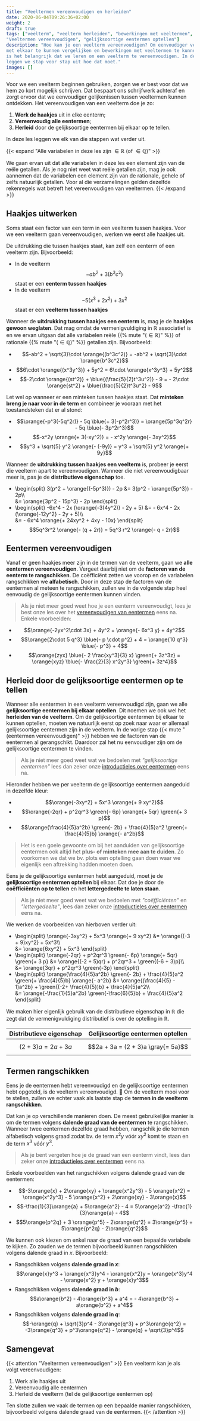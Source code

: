 ```yaml
---
title: "Veeltermen vereenvoudigen en herleiden"
date: 2020-06-04T09:26:36+02:00
weight: 2
draft: true
tags: ["veelterm", "veelterm herleiden", "bewerkingen met veeltermen",
"Veeltermen vereenvoudigen", "gelijksoortige eentermen optellen"]
description: "Hoe kan je een veelterm vereenvoudigen? Om eenvoudiger veeltermen
met elkaar te kunnen vergelijken en bewerkingen met veeltermen te kunnen doen,
is het belangrijk dat we leren om een veelterm te vereenvoudigen. In deze les
leggen we stap voor stap uit hoe dat moet."
images: []
---
```


Voor we een veelterm beginnen gebruiken, zorgen we er best voor dat we hem zo
kort mogelijk schrijven. Dat bespaart ons schrijfwerk achteraf en zorgt ervoor
dat we eenvoudiger gelijkenissen tussen veeltermen kunnen ontdekken. Het
vereenvoudigen van een veelterm doe je zo:

1. **Werk de haakjes** uit in elke eenterm;
2. **Vereenvoudig alle eentermen**;
3. **Herleid** door de gelijksoortige eentermen bij elkaar op te tellen.

In deze les leggen we elk van die stappen wat verder uit.

{{< expand "Alle variabelen in deze les zijn $\in \mathbb{R}$ (of $\in\mathbb{Q}$)" >}}

We gaan ervan uit dat alle variabelen in deze les een element zijn van de reële
getallen.  Als je nog niet weet wat reële getallen zijn, mag je ook aannemen
dat de variabelen een element zijn van de rationale, gehele of zelfs natuurlijk
getallen. Voor al die verzamelingen gelden dezelfde rekenregels wat
betreft het vereenvoudigen van veeltermen.
{{< /expand >}}

## Haakjes uitwerken

Soms staat een factor van een term in een veelterm tussen haakjes. Voor we een
veelterm gaan vereenvoudigen, werken we eerst alle haakjes uit.

De uitdrukking die tussen haakjes staat, kan zelf een eenterm of een veelterm
zijn. Bijvoorbeeld:

* In de veelterm $$-ab^2 + 3(b^3c^2)$$ staat er een **eenterm tussen haakjes**
* In de veelterm $$- 5(x^3 + 2x^2) + 3x^2$$ staat er een **veelterm tussen haakjes**

Wanneer de **uitdrukking tussen haakjes een eenterm** is, mag je de **haakjes
gewoon weglaten**. Dat mag omdat de vermenigvuldiging in $\mathbb{R}$
associatief is en we ervan uitgaan dat alle variabelen reële
{{% mute "($\in \mathbb{R}$)" %}} of rationale
{{% mute "($\in \mathbb{Q}$)" %}} getallen zijn.  Bijvoorbeeld:

* $$-ab^2 + \sqrt{3}\cdot \orange{(b^3c^2)} = -ab^2 + \sqrt{3}\cdot \orange{b^3c^2}$$
* $$6\cdot \orange{(x^3y^3)} + 5y^2 = 6\cdot \orange{x^3y^3} + 5y^2$$
* $$-2\cdot \orange{(st^2)} + \blue{(\frac{5}{2}t^3u^2)} - 9 = - 2\cdot \orange{st^2} + \blue{\frac{5}{2}t^3u^2} - 9$$

Let wel op wanneer er een minteken tussen haakjes staat. Dat **minteken breng
je naar voor in de term** en combineer je vooraan met het toestandsteken dat er
al stond:

* $$\orange{-p^3(-5q^2r)} - 5q \blue{+ 3(-p^2r^3)} = \orange{5p^3q^2r} - 5q \blue{- 3p^2r^3}$$
* $$-x^2y \orange{+ 3(-xy^2)} = - x^2y \orange{- 3xy^2}$$
* $$y^3 + \sqrt{5} y^2 \orange{- (-9y)} = y^3 + \sqrt{5} y^2 \orange{+ 9y}$$

Wanneer de **uitdrukking tussen haakjes een veelterm** is, probeer je eerst die
veelterm apart te vereenvoudigen. Wanneer die niet vereenvoudigbaar meer is,
pas je de **distributieve eigenschap** toe.

* \begin{split}
      3(p^2 + \orange{(-5p^3)}) - 2p &= 3(p^2 - \orange{5p^3}) - 2p\\\\\
      &= \orange{3p^2 - 15p^3} - 2p
  \end{split}
* \begin{split}
      -6x^4 - 2x (\orange{-3(4y^2)} - 2y + 5) &= - 6x^4 - 2x (\orange{-12y^2} - 2y + 5)\\\\\
      &= - 6x^4 \orange{+ 24xy^2 + 4xy - 10x}
  \end{split}
* $$5q^3r^2 \orange{- (q + 2r)} = 5q^3 r^2 \orange{- q - 2r}$$


## Eentermen vereenvoudigen

Vanaf er geen haakjes meer zijn in de termen van de veelterm, gaan we **alle
eentermen vereenvoudigen**. Vergeet daarbij niet om de **factoren van de
eenterm te rangschikken**. De coëfficiënt zetten we voorop en de variabelen
rangschikken we **alfabetisch**. Door in deze stap de factoren van de eentermen
al meteen te rangschikken, zullen we in de volgende stap heel eenvoudig de
gelijksoortige eentermen kunnen vinden.

> Als je niet meer goed weet hoe je een eenterm vereenvoudigt, lees je best
> onze les over het [vereenvoudigen van eentermen](../vereenvoudig_eenterm)
> eens na. Enkele voorbeelden:

* $$\orange{-2yx^2\cdot 3x} + 4y^2 = \orange{- 6x^3 y} + 4y^2$$
* $$\orange{2\cdot 5 q^3} \blue{- p \cdot p^2} + 4 = \orange{10 q^3} \blue{- p^3} + 4$$
* $$\orange{zyx} \blue{- 2 \frac{xy^3}{3} x} \green{+ 3z^3z} = \orange{xyz} \blue{- \frac{2}{3} x^2y^3} \green{+ 3z^4}$$


## Herleid door de gelijksoortige eentermen op te tellen

Wanneer alle eentermen in een veelterm vereenvoudigd zijn, gaan we alle
**gelijksoortige eentermen bij elkaar optellen**. Dit noemen we ook wel het
**herleiden van de veelterm**. Om de gelijksoortige eentermen bij elkaar te
kunnen optellen, moeten we natuurlijk eerst op zoek naar waar er allemaal
gelijksoortige eentermen zijn in de veelterm. In de vorige stap
{{< mute "(eentermen vereenvoudigen)" >}} hebben we de factoren van de
eentermen al gerangschikt. Daardoor zal het nu eenvoudiger zijn om de
gelijksoortige eentermen te vinden.

> Als je niet meer goed weet wat we bedoelen met *"gelijksoortige eentermen"*
> lees dan zeker onze [introductieles over
> eentermen](../../eentermen/eenterm/#gelijksoortige-eentermen) eens na. 

Hieronder hebben we per veelterm de gelijksoortige eentermen aangeduid in
dezelfde kleur:

* $$\orange{-3xy^2} + 5x^3 \orange{+ 9 xy^2}$$
* $$\orange{-2qr} + p^2qr^3 \green{- 6p} \orange{+ 5qr} \green{+ 3 p}$$
* $$\orange{\frac{4}{5}a^2b} \green{- 2b} + \frac{4}{5}a^2 \green{+ \frac{4}{5}b} \orange{- a^2b}$$

> Het is een goeie gewoonte om bij het aanduiden van gelijksoortige eentermen
> ook altijd het **plus- of minteken mee aan te duiden**. Zo voorkomen we dat
> we bv. plots een optelling gaan doen waar we eigenlijk een aftrekking hadden
> moeten doen.

Eens je de gelijksoortige eentermen hebt aangeduid, moet je de **gelijksoortige
eentermen optellen** bij elkaar. Dat doe je door de **coëfficiënten op te
tellen** en het **lettergedeelte te laten staan**.

> Als je niet meer goed weet wat we bedoelen met *"coëfficiënten"* en
> *"lettergedeelte"*, lees dan zeker onze [introductieles over
> eentermen](../../eentermen/eenterm/#gelijksoortige-eentermen) eens na.

We werken de voorbeelden van hierboven verder uit:

* \begin{split}
      \orange{-3xy^2} + 5x^3 \orange{+ 9 xy^2} &= \orange{(-3 + 9)xy^2} + 5x^3\\\\\
          &= \orange{6xy^2} + 5x^3
  \end{split}
* \begin{split}
      \orange{-2qr} + p^2qr^3 \green{- 6p} \orange{+ 5qr} \green{+ 3 p} &= \orange{(-2 + 5)qr} + p^2qr^3 + \green{(-6 + 3)p}\\\\\
      &= \orange{3qr} + p^2qr^3 \green{-3p}
  \end{split}
* \begin{split}
      \orange{\frac{4}{5}a^2b} \green{- 2b} + \frac{4}{5}a^2 \green{+ \frac{4}{5}b} \orange{- a^2b} &= \orange{(\frac{4}{5} - 1)a^2b} + \green{(-2+ \frac{4}{5})b} + \frac{4}{5}a^2\\\\\
      &= \orange{-\frac{1}{5}a^2b} \green{-\frac{6}{5}b} + \frac{4}{5}a^2
  \end{split}


We maken hier eigenlijk gebruik van de distributieve eigenschap in $\mathbb{R}$
die zegt dat de vermenigvuldiging distributief is over de optelling in
$\mathbb{R}$.

| Distributieve eigenschap | Gelijksoortige eentermen optellen  |
| ------------------       | ------                             |
| $$(2 + 3)a = 2a + 3a$$   | $$2a + 3a = (2 + 3)a \gray{= 5a}$$ |

## Termen rangschikken

Eens je de eentermen hebt vereenvoudigd en de gelijksoortige eentermen hebt
opgeteld, is de veelterm vereenvoudigd. 🙌 Om de veelterm mooi voor te stellen,
zullen we echter vaak als laatste stap de **termen in de veelterm
rangschikken**.

Dat kan je op verschillende manieren doen. De meest gebruikelijke manier is om
de termen volgens **dalende graad van de eentermen** te rangschikken. Wanneer
twee eentermen dezelfde graad hebben, rangschik je die termen alfabetisch
volgens graad zodat bv. de term $x^2y$ vóór $xy^2$ komt te staan en de term
$x^3$ vóór $y^3$.

> Als je bent vergeten hoe je de graad van een eenterm vindt, lees dan zeker
> onze [introductieles over eentermen](../../eentermen/eenterm) eens na.

Enkele voorbeelden van het rangschikken volgens dalende graad van de eentermen:

* $$-3\orange{x} + 2\orange{xy} + \orange{x^2y^3} - 5 \orange{x^2} = \orange{x^2y^3} - 5 \orange{x^2} + 2\orange{xy} - 3\orange{x}$$
* $$-\frac{1}{3}\orange{a} + 5\orange{a^2} - 4 = 5\orange{a^2} -\frac{1}{3}\orange{a} - 4$$
* $$5\orange{p^2q} + 3 \orange{p^5} - 2\orange{q^2} = 3\orange{p^5} + 5\orange{p^2q} - 2\orange{q^2}$$

We kunnen ook kiezen om enkel naar de graad van een bepaalde variabele te
kijken. Zo zouden we de termen bijvoorbeeld kunnen rangschikken volgens dalende
graad in $x$. Bijvoorbeeld:

* Rangschikken volgens **dalende graad in $x$**:
  $$\orange{x}y^3 + \orange{x^3}y^4 - \orange{x^2}y = \orange{x^3}y^4 - \orange{x^2} y + \orange{x}y^3$$
* Rangschikken volgens **dalende graad in $b$**:
  $$a\orange{b^2} - 4\orange{b^3} + a^4 = - 4\orange{b^3} + a\orange{b^2} + a^4$$
* Rangschikken volgens **dalende graad in $q$**:
  $$-\orange{q} + \sqrt{3}p^4 - 3\orange{q^3} + p^3\orange{q^2} = -3\orange{q^3} + p^3\orange{q^2} - \orange{q} + \sqrt{3}p^4$$

## Samengevat
{{< attention "Veeltermen vereenvoudigen" >}}
Een veelterm kan je als volgt vereenvoudigen:

1. Werk alle haakjes uit
2. Vereenvoudig alle eentermen
3. Herleid de veelterm (tel de gelijksoortige eentermen op)

Ten slotte zullen we vaak de termen op een bepaalde manier rangschikken,
bijvoorbeeld volgens dalende graad van de eentermen.
{{< /attention >}}
